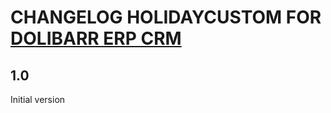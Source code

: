 # CHANGELOG HOLIDAYCUSTOM FOR [DOLIBARR ERP CRM](https://www.dolibarr.org)

## 1.0

Initial version
